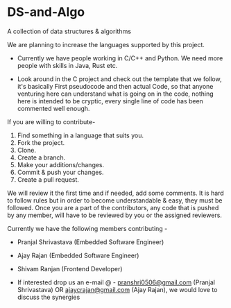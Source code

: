 # DS-and-Algo
A collection of data structures &amp; algorithms

We are planning to increase the languages supported by this project.

- Currently we have people working in C/C++ and Python. We need more people with skills in Java, Rust etc.

- Look around in the C project and check out the template that we follow, it's basically First pseudocode and then actual Code, so that anyone venturing here can understand what is going on in the code, nothing here is intended to be cryptic, every single line of code has been commented well enough.

If you are willing to contribute-

1. Find something in a language that suits you.
2. Fork the project.
3. Clone.
4. Create a branch.
5. Make your additions/changes.
6. Commit & push your changes.
7. Create a pull request.

We will review it the first time and if needed, add some comments. It is hard to follow rules but in order to become understandable & easy, they must be followed.
Once you are a part of the contributors, any code that is pushed by any member, will have to be reviewed by you or the assigned reviewers. 

Currently we have the following members contributing -
- Pranjal Shrivastava (Embedded Software Engineer)
- Ajay Rajan (Embedded Software Engineer)
- Shivam Ranjan (Frontend Developer)



- If interested drop us an e-mail @ -
 pranshri0506@gmail.com (Pranjal Shrivastava) OR ajaycrajan@gmail.com (Ajay Rajan), 
 we would love to discuss the synergies
